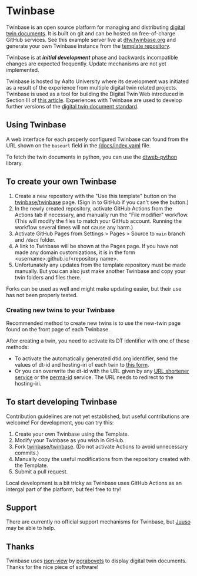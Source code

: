 # Twinbase

Twinbase is an open source platform for managing and distributing [digital twin documents](https://doi.org/10.1109/ACCESS.2020.3045856).
It is built on git and can be hosted on free-of-charge GitHub services.
See this example server live at [dtw.twinbase.org](https://dtw.twinbase.org) and generate your own Twinbase instance from the [template repository](https://github.com/twinbase/twinbase).

Twinbase is at __*initial development*__ phase and backwards incompatible changes are expected frequently.
Update mechanisms are not yet implemented.

Twinbase is hosted by Aalto University where its development was initiated as a result of the experience from multiple digital twin related projects.
Twinbase is used as a tool for building the Digital Twin Web introduced in Section III of [this article](https://doi.org/10.1109/ACCESS.2020.3045856).
Experiences with Twinbase are used to develop further versions of the [digital twin document standard](https://github.com/AaltoIIC/dt-document).

## Using Twinbase

A web interface for each properly configured Twinbase can found from the URL shown on the `baseurl` field in the [/docs/index.yaml](/docs/index.yaml) file.

To fetch the twin documents in python, you can use the [dtweb-python](https://github.com/juusoautiosalo/dtweb-python) library.

## To create your own Twinbase

1. Create a new repository with the "Use this template" button on the [twinbase/twinbase](https://github.com/twinbase/twinbase) page. (Sign in to GitHub if you can't see the button.)
2. In the newly created repository, activate GitHub Actions from the Actions tab if necessary, and manually run the "File modifier" workflow. (This will modify the files to match your GitHub account. Running the workflow several times will not cause any harm.)
3. Activate GitHub Pages from Settings > Pages > Source to `main` branch and `/docs` folder.
4. A link to Twinbase will be shown at the Pages page. If you have not made any domain customizations, it is in the form \<username\>.github.io/\<repository name\>.
5. Unfortunately any updates from the template repository must be made manually. But you can also just make another Twinbase and copy your twin folders and files there.

Forks can be used as well and might make updating easier, but their use has not been properly tested.

### Creating new twins to your Twinbase

Recommended method to create new twins is to use the new-twin page found on the front page of each Twinbase.

After creating a twin, you need to activate its DT identifier with one of these methods: 
   - To activate the automatically generated dtid.org identifier, send the values of dt-id and hosting-iri of each twin to [this form](https://dtid.org/form).
   - Or you can overwrite the dt-id with the URL given by any [URL shortener service](https://en.wikipedia.org/wiki/URL_shortening#Services) or the [perma-id](https://github.com/perma-id/w3id.org) service. The URL needs to redirect to the hosting-iri.

## To start developing Twinbase

Contribution guidelines are not yet established, but useful contributions are welcome! For development, you can try this:
1. Create your own Twinbase using the Template.
2. Modify your Twinbase as you wish in GitHub.
3. Fork [twinbase/twinbase](https://github.com/twinbase/twinbase). (Do not activate Actions to avoid unnecessary commits.)
4. Manually copy the useful modifications from the repository created with the Template.
5. Submit a pull request.

Local development is a bit tricky as Twinbase uses GitHub Actions as an intergal part of the platform, but feel free to try!

## Support

There are currently no official support mechanisms for Twinbase, but [Juuso](https://juu.so) may be able to help.

## Thanks

Twinbase uses [json-view](https://github.com/pgrabovets/json-view) by [pgrabovets](https://github.com/pgrabovets) to display digital twin documents.
Thanks for the nice piece of software!
